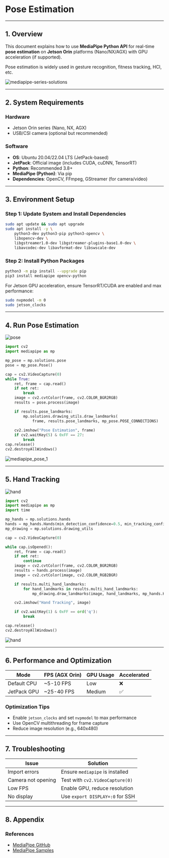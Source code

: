 # Pose Estimation
---

## 1. Overview

This document explains how to use **MediaPipe Python API** for real-time **pose estimation** on **Jetson Orin** platforms (Nano/NX/AGX) with GPU acceleration (if supported).

Pose estimation is widely used in gesture recognition, fitness tracking, HCI, etc.

![mediapipe-series-solutions](/img/mediapipe-series-solutions.gif)

---

## 2. System Requirements

### Hardware

- Jetson Orin series (Nano, NX, AGX)  
- USB/CSI camera (optional but recommended)

### Software

- **OS**: Ubuntu 20.04/22.04 LTS (JetPack-based)  
- **JetPack**: Official image (includes CUDA, cuDNN, TensorRT)  
- **Python**: Recommended 3.8+  
- **MediaPipe (Python)**: Via pip  
- **Dependencies**: OpenCV, FFmpeg, GStreamer (for camera/video)  

---

## 3. Environment Setup

### Step 1: Update System and Install Dependencies

```bash
sudo apt update && sudo apt upgrade
sudo apt install -y \
    python3-dev python3-pip python3-opencv \
    libopencv-dev \
    libgstreamer1.0-dev libgstreamer-plugins-base1.0-dev \
    libavcodec-dev libavformat-dev libswscale-dev
```

### Step 2: Install Python Packages

```bash
python3 -m pip install --upgrade pip
pip3 install mediapipe opencv-python
```

For Jetson GPU acceleration, ensure TensorRT/CUDA are enabled and max performance:

```bash
sudo nvpmodel -m 0
sudo jetson_clocks
```

---

## 4. Run Pose Estimation

![pose](/img/mediapipe_pose_0.png)

```python
import cv2
import mediapipe as mp

mp_pose = mp.solutions.pose
pose = mp_pose.Pose()

cap = cv2.VideoCapture(0)
while True:
    ret, frame = cap.read()
    if not ret:
        break
    image = cv2.cvtColor(frame, cv2.COLOR_BGR2RGB)
    results = pose.process(image)

    if results.pose_landmarks:
        mp.solutions.drawing_utils.draw_landmarks(
            frame, results.pose_landmarks, mp_pose.POSE_CONNECTIONS)
    
    cv2.imshow("Pose Estimation", frame)
    if cv2.waitKey(5) & 0xFF == 27:
        break
cap.release()
cv2.destroyAllWindows()
```
![mediapipe_pose_1](/img/mediapipe_pose_1.png)

---

## 5. Hand Tracking

![hand](/img/mediapipe_hand_0.png)

```python
import cv2
import mediapipe as mp
import time

mp_hands = mp.solutions.hands
hands = mp_hands.Hands(min_detection_confidence=0.5, min_tracking_confidence=0.5)
mp_drawing = mp.solutions.drawing_utils

cap = cv2.VideoCapture(0)

while cap.isOpened():
    ret, frame = cap.read()
    if not ret:
        continue
    image = cv2.cvtColor(frame, cv2.COLOR_BGR2RGB)
    results = hands.process(image)
    image = cv2.cvtColor(image, cv2.COLOR_RGB2BGR)

    if results.multi_hand_landmarks:
        for hand_landmarks in results.multi_hand_landmarks:
            mp_drawing.draw_landmarks(image, hand_landmarks, mp_hands.HAND_CONNECTIONS)

    cv2.imshow("Hand Tracking", image)

    if cv2.waitKey(1) & 0xFF == ord('q'):
        break

cap.release()
cv2.destroyAllWindows()
```
![hand](/img/mediapipe_hand_1.png)

---

## 6. Performance and Optimization

| Mode        | FPS (AGX Orin) | GPU Usage | Accelerated |
|-------------|----------------|-----------|-------------|
| Default CPU | ~5-10 FPS      | Low       | ❌          |
| JetPack GPU | ~25-40 FPS     | Medium    | ✅          |

### Optimization Tips

- Enable `jetson_clocks` and set `nvpmodel` to max performance  
- Use OpenCV multithreading for frame capture  
- Reduce image resolution (e.g., 640x480)  

---

## 7. Troubleshooting

| Issue            | Solution                          |
|------------------|-----------------------------------|
| Import errors    | Ensure `mediapipe` is installed   |
| Camera not opening| Test with `cv2.VideoCapture(0)`   |
| Low FPS          | Enable GPU, reduce resolution     |
| No display       | Use `export DISPLAY=:0` for SSH   |

---

## 8. Appendix

### References
 
- [MediaPipe GitHub](https://github.com/google/mediapipe)
- [MediaPipe Samples](https://github.com/google-ai-edge/mediapipe-samples)